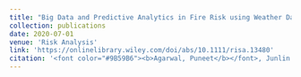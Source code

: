 ```yaml
---
title: "Big Data and Predictive Analytics in Fire Risk using Weather Data"
collection: publications
date: 2020-07-01
venue: 'Risk Analysis'
link: 'https://onlinelibrary.wiley.com/doi/abs/10.1111/risa.13480'
citation: '<font color="#9B59B6"><b>Agarwal, Puneet</b></font>, Junlin Tang, Adithya Narayanan Lakshmi Narayanan, and Jun Zhuang. 2020. &quot;Big data and predictive analytics in fire risk using weather data.&quot; <i>Risk Analysis</i>, 40(7): 1438-1449.'
---
```

